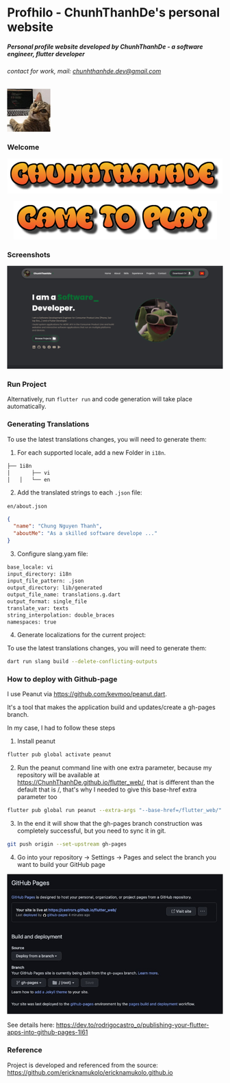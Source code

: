 # Profhilo - ChunhThanhDe's personal website

##### Personal profile website developed by ChunhThanhDe - a software engineer, flutter developer

###### contact for work, mail: chunhthanhde.dev@gmail.com

<img src="media/logo/logo.jpg" height="100px"  alt="logo"/>

### Welcome

<p align="center">
  <img src="media/chunhthanhde.png" alt="Chunhthanhde" />
</p>
<p align="center">
  <img src="media/came_to_play.png" alt="Came to Play" />
</p>

### Screenshots

<img src="media/image/Home_Screen.png"  alt="HomeScreen"/>

### Run Project

Alternatively, run `flutter run` and code generation will take place automatically.

### Generating Translations

To use the latest translations changes, you will need to generate them:

1. For each supported locale, add a new Folder in `i18n`.

```
├── 1i8n
│   	├── vi
│   │   └── en
```

2. Add the translated strings to each `.json` file:

`en/about.json`

```json
{
  "name": "Chung Nguyen Thanh",
  "aboutMe": "As a skilled software develope ..."
}
```

3. Configure slang.yam file:

```
base_locale: vi
input_directory: i18n
input_file_pattern: .json
output_directory: lib/generated
output_file_name: translations.g.dart
output_format: single_file
translate_var: texts
string_interpolation: double_braces
namespaces: true
```

4. Generate localizations for the current project:

To use the latest translations changes, you will need to generate them:

```sh
dart run slang build --delete-conflicting-outputs
```

### How to deploy with Github-page

I use Peanut via https://github.com/kevmoo/peanut.dart.

It's a tool that makes the application build and updates/create a gh-pages branch.

In my case, I had to follow these steps

1. Install peanut

```sh
flutter pub global activate peanut
```

2. Run the peanut command line with one extra parameter, because my repository will be available
   at https://ChunhThanhDe.github.io/flutter_web/, that is different than the default that is /, that's
   why I needed to give this base-href extra parameter too

```sh
flutter pub global run peanut --extra-args "--base-href=/flutter_web/"
```

3. In the end it will show that the gh-pages branch construction was completely successful, but you
   need to sync it in git.

```sh
git push origin --set-upstream gh-pages
```

4. Go into your repository -> Settings -> Pages and select the branch you want to build your GitHub
   page

<img src="media/setup.jpeg"  alt="Set_up"/>

See details here: https://dev.to/rodrigocastro_o/publishing-your-flutter-apps-into-github-pages-1l61

### Reference
Project is developed and referenced from the source: https://github.com/ericknamukolo/ericknamukolo.github.io
